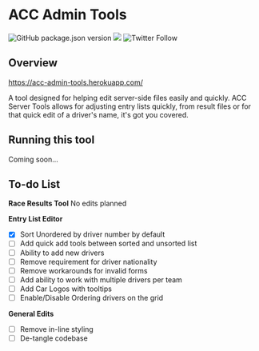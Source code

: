 
# ACC Admin Tools

![GitHub package.json version](https://img.shields.io/github/package-json/v/brexite/ACC-Admin-Tools)
[![](https://img.shields.io/discord/565048515357835264.svg?logo=discord&colorB=7289DA&label=Revsport%20Discord%20\(yum\))](https://discord.gg/UNWPSGVa)
![Twitter Follow](https://img.shields.io/twitter/follow/brexite?color=%23000000&logoColor=%23111111&style=social)

## Overview

https://acc-admin-tools.herokuapp.com/ 

A tool designed for helping edit server-side files easily and quickly. ACC Server Tools allows for adjusting entry lists quickly, from result files or for that quick edit of a driver's name, it's got you covered.

## Running this tool

Coming soon...

## To-do List

**Race Results Tool**
No edits planned

**Entry List Editor**
 - [x] Sort Unordered by driver number by default
 - [ ] Add quick add tools between sorted and unsorted list
 - [ ] Ability to add new drivers
 - [ ] Remove requirement for driver nationality
 - [ ] Remove workarounds for invalid forms
 - [ ] Add ability to work with multiple drivers per team
 - [ ] Add Car Logos with tooltips
 - [ ] Enable/Disable Ordering drivers on the grid

**General Edits**
 - [ ] Remove in-line styling
 - [ ] De-tangle codebase
